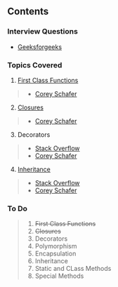 
## Contents


### Interview Questions

- [Geeksforgeeks](https://www.geeksforgeeks.org/top-40-python-interview-questions-answers/)


### Topics Covered

 1. [First Class Functions]()
 > - [Corey Schafer](https://www.youtube.com/watch?v=kr0mpwqttM0&list=RDCMUCCezIgC97PvUuR4_gbFUs5g&start_radio=1&t=75s)

 2. [Closures](https://github.com/PradeepKumar1994/data-structures-and-algorithms/blob/main/python-interview-questions/closure.py)
 > - [Corey Schafer](https://www.youtube.com/watch?v=swU3c34d2NQ)

 3. Decorators
 > - [Stack Overflow](https://stackoverflow.com/questions/739654/how-to-make-function-decorators-and-chain-them-together/1594484#1594484)
 > - [Corey Schafer](https://www.youtube.com/watch?v=FsAPt_9Bf3U)

 4. [Inheritance]()
 > - [Stack Overflow]()
 > - [Corey Schafer](https://www.youtube.com/watch?v=RSl87lqOXDE)

### To Do

> 1. ~~First Class Functions~~
> 2. ~~Closures~~
> 3. Decorators
> 4. Polymorphism
> 5. Encapsulation
> 6. Inheritance
> 7. Static and CLass Methods
> 8. Special Methods
